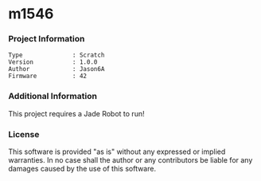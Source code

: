 m1546
================



### Project Information
```
Type              : Scratch
Version           : 1.0.0
Author            : Jason6A
Firmware          : 42
```

### Additional Information
This project requires a Jade Robot to run!

### License
This software is provided "as is" without any expressed or implied warranties.  In no case shall the author or any contributors be liable for any damages caused by the use of this software.

